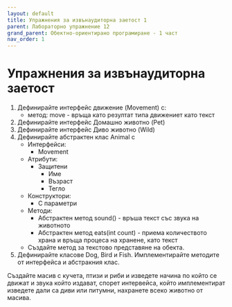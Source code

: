 ```yaml
---
layout: default
title: Упражнения за извънаудиторна заетост 1
parent: Лабораторно упражнение 12
grand_parent: Обектно-ориентирано програмиране - 1 част
nav_order: 1
---
```

# Упражнения за извънаудиторна заетост

1. Дефинирайте интерфейс движение (Movement) с:
   * метод: move - връща като резултат типа движениет като текст
2. Дефинирайте интерфейс Домашно животно (Pet)
3. Дефинирайте интерфейс Диво животно (Wild)
4. Дефинирайте абстрактен клас Animal с
   * Интерфейси:
     * Movement
   * Атрибути:
     * Защитени
       * Име
       * Възраст
       * Тегло
   * Конструктори:
     * С параметри
   * Методи:
     * Абстрактен метод sound() - връша текст със звука на животното
     * Абстрактен метод eats(int count) - приема количеството храна и връща процеса на  хранене, като текст
   * Създайте метод за текстово представяне на обекта.
5. Дефинирайте класове Dog, Bird и Fish. Имплементирайте методите от интерфейса и абстракния клас.

Създайте масив с кучета, птизи и риби и изведете начина по който се движат и звука който издават, спорет интервейса, който имплементират изведете дали са диви или питумни, нахранете всеко животно от масива.
